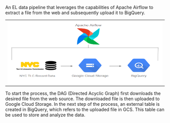 An EL data pipeline that leverages the capabilities of Apache Airflow to extract a file from the web and subsequently upload it to BigQuery. 

<table>
  <tr>
    <td><img src="/docs/images/project_overview.png" title="Project Overview" width="600" height="200"/></td>
  </tr>
</table>

To start the process, the DAG (Directed Acyclic Graph) first downloads the desired file from the web source. The downloaded file is then uploaded to Google Cloud Storage. 
In the next step of the process, an external table is created in BigQuery, which refers to the uploaded file in GCS. This table can be used to store and analyze the data.
